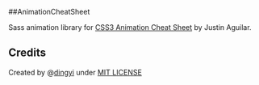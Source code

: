 ##AnimationCheatSheet

Sass animation library for [CSS3 Animation Cheat Sheet][1] by Justin Aguilar.


## Credits
Created by @[dingyi](https://twitter.com/dingyi 'Contact me on Twitter') under [MIT LICENSE](http://rem.mit-license.org/)

[1]: http://www.justinaguilar.com/animations/
